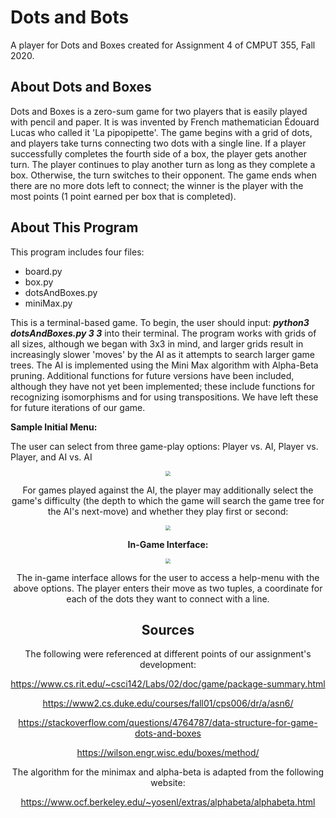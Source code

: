 # Dots and Bots

A player for Dots and Boxes created for Assignment 4 of CMPUT 355, Fall 2020. 

## About Dots and Boxes

Dots and Boxes is a zero-sum game for two players that is easily played with pencil and paper. It is was invented by French mathematician Édouard Lucas who called it 'La pipopipette'. The game begins with a grid of dots, and players take turns connecting two dots with a single line. If a player successfully completes the fourth side of a box, the player gets another turn. The player continues to play another turn as long as they complete a box. Otherwise, the turn switches to their opponent. The game ends when there are no more dots left to connect; the winner is the player with the most points (1 point earned per box that is completed). 

## About This Program

This program includes four files:

- board.py
- box.py
- dotsAndBoxes.py
- miniMax.py

This is a terminal-based game. To begin, the user should input: ***python3 dotsAndBoxes.py 3 3*** into their terminal. The program works with grids of all sizes, although we began with 3x3 in mind, and larger grids result in increasingly slower 'moves' by the AI as it attempts to search larger game trees. The AI is implemented using the Mini Max algorithm with Alpha-Beta pruning. Additional functions for future versions have been included, although they have not yet been implemented; these include functions for recognizing isomorphisms and for using transpositions. We have left these for future iterations of our game.

**Sample Initial Menu:**

The user can select from three game-play options: Player vs. AI, Player vs. Player, and AI vs. AI

<div style="text-align:center"><img src="/Users/giselearevalo/Desktop/Screen Shot 2020-11-24 at 9.04.59 PM.png" style="zoom:50%;" />

For games played against the AI, the player may additionally select the game's difficulty (the depth to which the game will search the game tree for the AI's next-move) and whether they play first or second:

<div style="text-align:center"><img src="/Users/giselearevalo/Desktop/Screen Shot 2020-11-24 at 9.07.57 PM.png" style="zoom:50%;" />

**In-Game Interface:**

<div style="text-align:center"><img src="/Users/giselearevalo/Desktop/Screen Shot 2020-11-24 at 9.13.04 PM.png" style="zoom:50%;" />

The in-game interface allows for the user to access a help-menu with the above options. The player enters their move as two tuples, a coordinate for each of the dots they want to connect with a line.

## Sources

The following were referenced at different points of our assignment's development:

https://www.cs.rit.edu/~csci142/Labs/02/doc/game/package-summary.html

https://www2.cs.duke.edu/courses/fall01/cps006/dr/a/asn6/

https://stackoverflow.com/questions/4764787/data-structure-for-game-dots-and-boxes

https://wilson.engr.wisc.edu/boxes/method/

 The algorithm for the minimax and alpha-beta is adapted from the following website:

https://www.ocf.berkeley.edu/~yosenl/extras/alphabeta/alphabeta.html